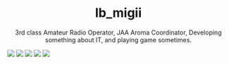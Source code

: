 <h1 align="center">
  lb_migii
</h1>
<p align="center">
  3rd class Amateur Radio Operator, JAA Aroma Coordinator, Developing something about IT, and playing game sometimes.
</p>

![](http://github-profile-summary-cards.vercel.app/api/cards/profile-details?username=lb-migii&theme=nord_dark)
![](http://github-profile-summary-cards.vercel.app/api/cards/repos-per-language?username=lb-migii&theme=nord_dark)
![](http://github-profile-summary-cards.vercel.app/api/cards/most-commit-language?username=lb-migii&theme=nord_dark)
![](http://github-profile-summary-cards.vercel.app/api/cards/stats?username=lb-migii&theme=nord_dark)
![](http://github-profile-summary-cards.vercel.app/api/cards/productive-time?username=lb-migii&theme=nord_dark&utcOffset=9)
